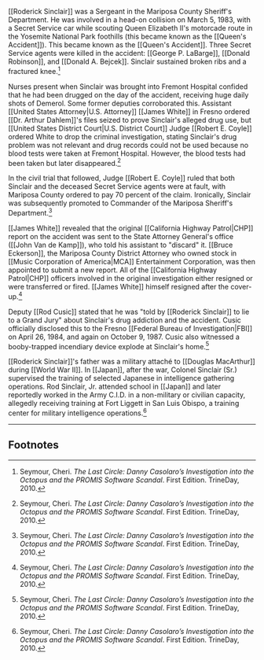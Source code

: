 [[Roderick Sinclair]] was a Sergeant in the Mariposa County Sheriff's Department. He was involved in a head-on collision on March 5, 1983, with a Secret Service car while scouting Queen Elizabeth II's motorcade route in the Yosemite National Park foothills (this became known as the [[Queen's Accident]]). This became known as the [[Queen's Accident]]. Three Secret Service agents were killed in the accident: [[George P. LaBarge]], [[Donald Robinson]], and [[Donald A. Bejcek]]. Sinclair sustained broken ribs and a fractured knee.[^1]

Nurses present when Sinclair was brought into Fremont Hospital confided that he had been drugged on the day of the accident, receiving huge daily shots of Demerol. Some former deputies corroborated this. Assistant [[United States Attorney|U.S. Attorney]] [[James White]] in Fresno ordered [[Dr. Arthur Dahlem]]'s files seized to prove Sinclair's alleged drug use, but [[United States District Court|U.S. District Court]] Judge [[Robert E. Coyle]] ordered White to drop the criminal investigation, stating Sinclair's drug problem was not relevant and drug records could not be used because no blood tests were taken at Fremont Hospital. However, the blood tests had been taken but later disappeared.[^1]

In the civil trial that followed, Judge [[Robert E. Coyle]] ruled that both Sinclair and the deceased Secret Service agents were at fault, with Mariposa County ordered to pay 70 percent of the claim. Ironically, Sinclair was subsequently promoted to Commander of the Mariposa Sheriff's Department.[^1]

[[James White]] revealed that the original [[California Highway Patrol|CHP]] report on the accident was sent to the State Attorney General's office ([[John Van de Kamp]]), who told his assistant to "discard" it. [[Bruce Eckerson]], the Mariposa County District Attorney who owned stock in [[Music Corporation of America|MCA]] Entertainment Corporation, was then appointed to submit a new report. All of the [[California Highway Patrol|CHP]] officers involved in the original investigation either resigned or were transferred or fired. [[James White]] himself resigned after the cover-up.[^1]

Deputy [[Rod Cusic]] stated that he was "told by [[Roderick Sinclair]] to lie to a Grand Jury" about Sinclair's drug addiction and the accident. Cusic officially disclosed this to the Fresno [[Federal Bureau of Investigation|FBI]] on April 26, 1984, and again on October 9, 1987. Cusic also witnessed a booby-trapped incendiary device explode at Sinclair's home.[^1]

[[Roderick Sinclair]]'s father was a military attaché to [[Douglas MacArthur]] during [[World War II]]. In [[Japan]], after the war, Colonel Sinclair (Sr.) supervised the training of selected Japanese in intelligence gathering operations. Rod Sinclair, Jr. attended school in [[Japan]] and later reportedly worked in the Army C.I.D. in a non-military or civilian capacity, allegedly receiving training at Fort Liggett in San Luis Obispo, a training center for military intelligence operations.[^1]

---
## Footnotes

[^1]: Seymour, Cheri. *The Last Circle: Danny Casolaro’s Investigation into the Octopus and the PROMIS Software Scandal*. First Edition. TrineDay, 2010.